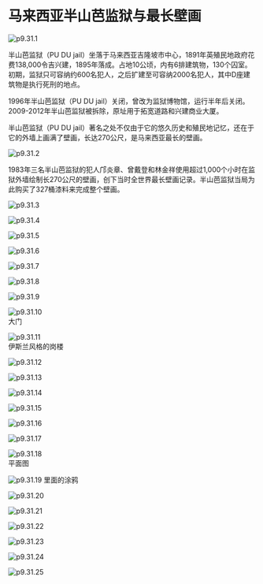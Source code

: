 # 马来西亚半山芭监狱与最长壁画

![p9.31.1](/images/9.31.1.jpg)

​半山芭监狱（PU DU jail）坐落于马来西亚吉隆坡市中心，1891年英殖民地政府花费138,000令吉兴建，1895年落成。占地10公顷，内有6排建筑物，130个囚室。初期，监狱只可容纳约600名犯人，之后扩建至可容纳2000名犯人，其中D座建筑物是执行死刑的地点。

1996年半山芭监狱（PU DU jail）关闭，曾改为监狱博物馆，运行半年后关闭。2009-2012年半山芭监狱被拆除，原址用于拓宽道路和兴建商业大厦。

半山芭监狱（PU DU jail）著名之处不仅由于它的悠久历史和殖民地记忆，还在于它的外墙上画满了壁画，长达270公尺，是马来西亚最长的壁画。

![p9.31.2](/images/9.31.2.jpg)

1983年三名半山芭监狱的犯人邝炎章、曾戴登和林金祥使用超过1,000个小时在监狱外墙绘制长270公尺的壁画，创下当时全世界最长壁画记录。半山芭监狱当局为此购买了327桶漆料来完成整个壁画。

![p9.31.3](/images/9.31.3.jpg)

![p9.31.4](/images/9.31.4.jpg)

![p9.31.5](/images/9.31.5.jpg)

![p9.31.6](/images/9.31.6.jpg)

![p9.31.7](/images/9.31.7.jpg)

![p9.31.8](/images/9.31.8.jpg)

![p9.31.9](/images/9.31.9.jpg)

![p9.31.10](/images/9.31.10.jpg)  
大门

![p9.31.11](/images/9.31.11.jpg)  
伊斯兰风格的岗楼

![p9.31.12](/images/9.31.12.jpg)  

![p9.31.13](/images/9.31.13.jpg)

![p9.31.14](/images/9.31.14.jpg)

![p9.31.15](/images/9.31.15.jpg)

![p9.31.16](/images/9.31.16.jpg)

![p9.31.17](/images/9.31.17.jpg)

![p9.31.18](/images/9.31.18.jpg)  
平面图

![p9.31.19](/images/9.31.19.jpg)
里面的涂鸦

![p9.31.20](/images/9.31.20.jpg)

![p9.31.21](/images/9.31.21.jpg)

![p9.31.22](/images/9.31.22.jpg)

![p9.31.23](/images/9.31.23.jpg)

![p9.31.24](/images/9.31.24.jpg)

![p9.31.25](/images/9.31.25.jpg)
